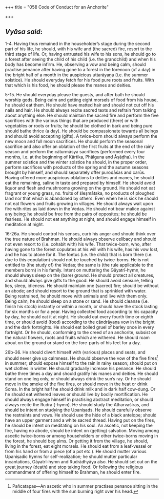 +++
title = "058 Code of Conduct for an Anchorite"

+++
 

## *Vyāsa said*:

1-4. Having thus remained in the householder’s stage during the second part of his life, he should, with his wife and (the sacred) fire, resort to the third stage of life. Or, having entrusted his wife to his sons, he should go to a forest after seeing the child of his child (i.e. the grandchild) and when his body has become infirm. He, observing a vow and being calm, should practise penance after having gone to a forest in the forenoon (of a day) in the bright half of a month in the auspicious uttarāyaṇa (i.e. the summer solstice). He should everyday fetch for his food pure roots and fruits. With that which is his food, he should please the manes and deities.

5-15. He should everyday please the guests, and after bath he should worship gods. Being calm and getting eight morsels of food from his house, he should eat them. He should have matted hair and should not cut off his nails and hair. He should always recite sacred texts and refrain from talking about anything else. He should maintain the sacred fire and perform the five sacrifices with the various things that are produced (there) or with vegetables or roots or fruits; he should be clothed in bark and being pure should bathe thrice (a day). He should be compassionate towards all beings and should avoid accepting (gifts). A twice-born should always perform the new moon and full moon sacrifices. He should perform the seasonal sacrifice and also offer an oblation of the first fruits at the end of the rainy season and perform the cāturmāsya sacrifices (performed every four months, i.e. at the beginning of Kārtika, Phālguna and Āṣāḍha). In the summer solstice and the winter solstice he should, in the proper order, perform sacrifices with products of the spring and the autumn seasons brought by himself, and should separately offer puroḍāśas and carūs. Having offered more auspicious oblations to deities and manes, he should eat the remaining, saline in taste and prepared by himself. He should avoid liquor and flesh and mushrooms growing on the ground. He should not eat fragrant or young grass, no. fruits of śleṣmātaka, no products of ploughed land nor that which is abandoned by others. Even when he is sick he should not eat flowers and fruits growing in villages. He should always wait upon fire with rites as laid down in the Vedas. He should not bear malice against any being; he should be free from the pairs of opposites; he should be fearless. He should not eat anything at night, and should engage himself in meditation at night.

16-26a. He should control his senses, curb his anger and should think over the true nature of Brahman. He should always observe celibacy and should not even resort to (i.e. cohabit with) his wife. That twice-born, who, after having gone to the forest copulates at his will with his wife, has his vow lost, and he has to atone for it. The foetus (i.e. the child) that is born there (i.e. due to this copulation) should not be touched by twice-borns. He is not entitled to (the study of) the Vedas; the same is (the rule applicable to the members born) in his family. Intent on muttering the Gāyatrī-hymn, he should always sleep on the (bare) ground. He should protect all creatures, and should always give gifts to the good. He should avoid censure, telling lies, sleep, idleness. He should maintain one (sacred) fire; should be without an abode; and should resort to the ground that is sprinkled with water. Being restrained, he should move with animals and live with them only. Being calm, he should sleep on a stone or sand. He should cleanse (i.e. finish his stock) instantly or within a month, or should have the stock lasting for six months or for a year. Having collected food according to his capacity by day, he should eat it at night. He should eat every fourth time or eighth time, or should avoid (food) according to the cāndrāyaṇa vow in the bright and the dark fortnights. He should eat boiled gruel of barley once in every fortnight. Or he should, conforming to the creed of an anchorite, subsist on the natural flowers, roots and fruits which are withered. He should roam about on the ground or stand on the fore-parts of his feet for a day.

26b-36. He should divert himself with (various) places and seats, and should never give up calmness. He should observe the vow of the five fires[^1] in summer; should expose himself to the rain in rainy season; should put on wet clothes in winter. He should gradually increase his penance. He should bathe three times a day and should gratify his manes and deities. He should stand on one leg only, or should always drink the sun’s ray. Or he should move in the smoke of the five fires, or should move in the heat or drink Soma. In the bright half he should drink milk and in dark half cow-dung. Or he should eat withered leaves or should live by bodily mortification. He should always engage himself in practising abstract meditation, or should always recite the Rudra (-hymn). He should study the Atharvaśiras, and should be intent on studying the Upaniṣads. He should carefully observe the restraints and vows. He should use the hide of a black antelope; should have an upper garment and a white sacred thread. Having put on the fires, he should be intent on meditating on his soul. An ascetic, not keeping the fire, having no abode, should be intent on (getting) salvation. Moving among ascetic twice-borns or among householders or other twice-borns moving in the forest, he should beg alms. Or getting it from the village, he should, living in the forest, eat eight morsels. He should eat from a leaf-vessel or from his hand or from a piece (of a pot etc.). He should mutter various Upaniṣadic hymns for self-realization; he should mutter particular incantations, Gāyatrī-hymn and Rudrādhyāya also. He should set out on the great journey (death) and stop taking food. Or following the religious commandment of offering himself to Brahman, he should enter fire.

[^1]:  Pañcatapas—An ascetic who in summer practises penance sitting in the middle of four fires with the sun burning right over his head.



